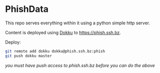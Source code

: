 # PhishData

This repo serves everything within it using a python simple http server.

Content is deployed using [Dokku](https://github.com/dokku/dokku) to
https://phish.ssh.bz.

Deploy:

```bash
git remote add dokku dokku@phish.ssh.bz:phish
git push dokku master
```

_you must have push access to phish.ssh.bz before you can do the above_
